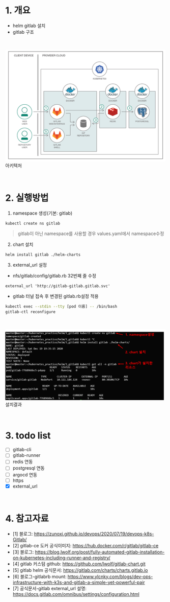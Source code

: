 # 1. 개요
* helm gitlab 설치
* gitlab 구조

<br>

![](imgs/gitlab_구조.png)
아키텍처

<br>

# 2. 실행방법
1. namespace 생성(기본: gitlab)
```
kubectl create ns gitlab
```
> gitlab이 아닌 namespace를 사용할 경우 values.yaml에서 namespace수정
2. chart 설치
```
helm install gitlab ./helm-charts
```
3. external_url 설정
* nfs/gitlab/config/gitlab.rb 32번째 줄 수정
```
external_url 'http://gitlab-gitlab.gitlab.svc'
```
* gitlab 터널 접속 후 변경된 gitlab.rb설정 적용
```sh
kubectl exec --stdin --tty [pod 이름] -- /bin/bash
gitlab-ctl reconfigure
```

<br>

![](imgs/설치결과.png)
설치결과

<br>

# 3. todo list
* [ ] gitlab-cli
* [ ] gitlab-runner
* [ ] redis 연동
* [ ] postgresql 연동
* [ ] argocd 연동
* [ ] https
* [x] external_url

<br>

# 4. 참고자료
* [1] 블로그: https://zunoxi.github.io/devops/2020/07/19/devops-k8s-Gitlab/
* [2] gitlab-ce 도커 공식이미지: https://hub.docker.com/r/gitlab/gitlab-ce
* [3] 블로그: https://blog.lwolf.org/post/fully-automated-gitlab-installation-on-kubernetes-including-runner-and-registry/
* [4] gitlab 커스텀 github: https://github.com/lwolf/gitlab-chart.git
* [5] gitlab helm 공식문서: https://gitlab.com/charts/charts.gitlab.io
* [6] 블로그-gitlabrb mount: https://www.ylcnky.com/blogs/dev-ops-infrastructure-with-k3s-and-gitlab-a-simple-yet-powerful-pair
* [7] 공식문서-gitlab external_url 설명: https://docs.gitlab.com/omnibus/settings/configuration.html